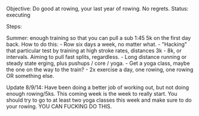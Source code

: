 Objective: Do good at rowing, your last year of rowing.  No regrets.
Status: executing

Steps:

Summer: enough training so that you can pull a sub 1:45 5k on the first
day back.  How to do this: 
    - Row six days a week, no matter what.
    - "Hacking" that particular test by training at high stroke rates, distances
      3k - 8k, or intervals.  Aiming to pull fast splits, regardless.
    - Long distance running or steady state erging, plus pushups / core / yoga.
    - Get a yoga class, maybe the one on the way to the train? 
    - 2x exercise a day, one rowing, one rowing OR something else.

Update 8/9/14:
Have been doing a better job of working out, but not doing enough rowing/5ks.
This coming week is the week to really start.  You should try to go to at least
two yoga classes this week and make sure to do your rowing.  YOU CAN FUCKING DO
THIS.

